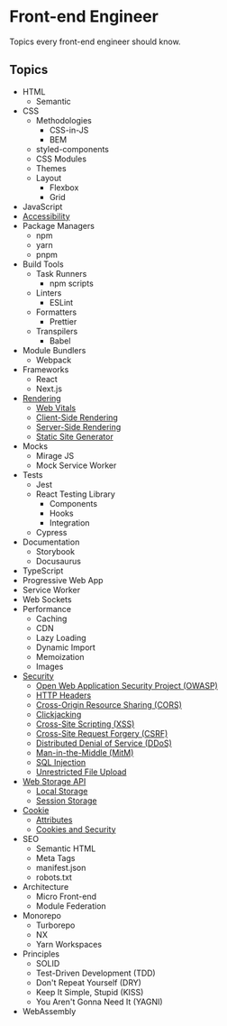 # Front-end Engineer

Topics every front-end engineer should know.

## Topics

- HTML
  - Semantic
- CSS
  - Methodologies
    - CSS-in-JS
    - BEM
  - styled-components
  - CSS Modules
  - Themes
  - Layout
    - Flexbox
    - Grid
- JavaScript
- [Accessibility](./accessibility/README.md#accessibility)
- Package Managers
  - npm
  - yarn
  - pnpm
- Build Tools
  - Task Runners
    - npm scripts
  - Linters
    - ESLint
  - Formatters
    - Prettier
  - Transpilers
    - Babel
- Module Bundlers
  - Webpack
- Frameworks
  - React
  - Next.js
- [Rendering](./rendering/README.md#rendering)
  - [Web Vitals](./rendering/README.md#web-vitals)
  - [Client-Side Rendering](./rendering/README.md#client-side-rendering-csr)
  - [Server-Side Rendering](./rendering/README.md#server-side-rendering-ssr)
  - [Static Site Generator](./rendering/README.md#static-site-generator-ssg)
- Mocks
  - Mirage JS
  - Mock Service Worker
- Tests
  - Jest
  - React Testing Library
    - Components
    - Hooks
    - Integration
  - Cypress
- Documentation
  - Storybook
  - Docusaurus
- TypeScript
- Progressive Web App
- Service Worker
- Web Sockets
- Performance
  - Caching
  - CDN
  - Lazy Loading
  - Dynamic Import
  - Memoization
  - Images
- [Security](./security/README.md#security)
  - [Open Web Application Security Project (OWASP)](./security/README.md#open-web-application-security-project-owasphttpsowasporg)
  - [HTTP Headers](./security/README.md#http-headers)
  - [Cross-Origin Resource Sharing (CORS)](./security/README.md#cross-origin-resource-sharing-cors)
  - [Clickjacking](./security/README.md#clickjacking)
  - [Cross-Site Scripting (XSS)](./security/README.md#cross-site-scripting-xss)
  - [Cross-Site Request Forgery (CSRF)](./security/README.md#cross-site-request-forgery-csrf)
  - [Distributed Denial of Service (DDoS)](./security/README.md#distributed-denial-of-service-ddos)
  - [Man-in-the-Middle (MitM)](./security/README.md#man-in-the-middle)
  - [SQL Injection](./security/README.md#sql-injection)
  - [Unrestricted File Upload](./security/README.md#unrestricted-file-upload)
- [Web Storage API](./web-storage-api/README.md#web-storage-api)
  - [Local Storage](./web-storage-api/README.md#local-storage)
  - [Session Storage](./web-storage-api/README.md#session-storage)
- [Cookie](./cookie/README.md#cookie)
  - [Attributes](./cookie/README.md#attributes)
  - [Cookies and Security](./cookie/README.md#cookies-and-security)
- SEO
  - Semantic HTML
  - Meta Tags
  - manifest.json
  - robots.txt
- Architecture
  - Micro Front-end
  - Module Federation
- Monorepo
  - Turborepo
  - NX
  - Yarn Workspaces
- Principles
  - SOLID
  - Test-Driven Development (TDD)
  - Don't Repeat Yourself (DRY)
  - Keep It Simple, Stupid (KISS)
  - You Aren't Gonna Need It (YAGNI)
- WebAssembly
